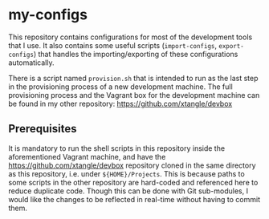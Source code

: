# my-configs

This repository contains configurations for most of the development tools that I use. It also contains some useful scripts
(`import-configs`, `export-configs`) that handles the importing/exporting of these configurations automatically. 

There is a script named `provision.sh` that is intended to run as the last step in the provisioning process 
of a new development machine. The full provisioning process and the Vagrant box for the development machine 
can be found in my other repository: https://github.com/xtangle/devbox

## Prerequisites

It is mandatory to run the shell scripts in this repository inside the aforementioned Vagrant machine, and
have the https://github.com/xtangle/devbox repository cloned in the same directory as this repository, 
i.e. under `${HOME}/Projects`. This is because paths to some scripts in the other repository are hard-coded 
and referenced here to reduce duplicate code. Though this can be done with Git sub-modules, I would like
the changes to be reflected in real-time without having to commit them.
